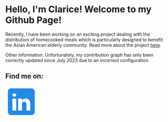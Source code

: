 <h1>Hello, I'm Clarice! Welcome to my Github Page!</h1>
<p>Recently, I have been working on an exciting project dealing with the distribution of homecooked meals which is particularly designed to benefit the Asian American elderly community. Read more about the project <a href="https://github.com/catherineclu/my-app" target="blank">here</a>.</p>
<!-- <p>In the next few weeks, I will be studying Machine Learning (namely, TensorFlow) in hopes of launching a new music + ML project. Stay tuned for more!</p> -->

<p>Other information: Unfortunately, my contribution graph has only been correctly updated since July 2023 due to an incorrect configuration.</p>
<h2>Find me on:</h2>
<div>
  <a href="https://www.linkedin.com/in/clarice-kim/" target="blank"><img src= "./images/linkedin.svg"></img></a>
</div>

